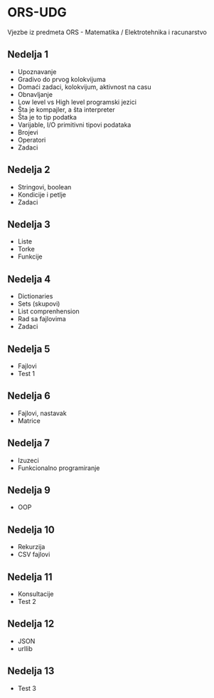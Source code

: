 # ORS-UDG
Vjezbe iz predmeta ORS - Matematika / Elektrotehnika i racunarstvo

## Nedelja 1
- Upoznavanje
- Gradivo do prvog kolokvijuma
- Domaći zadaci, kolokvijum, aktivnost na casu
- Obnavljanje
- Low level vs High level programski jezici
- Šta je kompajler, a šta interpreter
- Šta je to tip podatka
- Varijable, I/O primitivni tipovi podataka
- Brojevi
- Operatori
- Zadaci

## Nedelja 2
- Stringovi, boolean
- Kondicije i petlje
- Zadaci

## Nedelja 3
- Liste
- Torke
- Funkcije

## Nedelja 4 
- Dictionaries
- Sets (skupovi)
- List comprenhension
- Rad sa fajlovima
- Zadaci

## Nedelja 5
- Fajlovi
- Test 1

## Nedelja 6
- Fajlovi, nastavak
- Matrice

## Nedelja 7
- Izuzeci
- Funkcionalno programiranje

## Nedelja 9
- OOP

## Nedelja 10
- Rekurzija
- CSV fajlovi

## Nedelja 11
- Konsultacije
- Test 2

## Nedelja 12
- JSON
- urllib

## Nedelja 13
- Test 3

